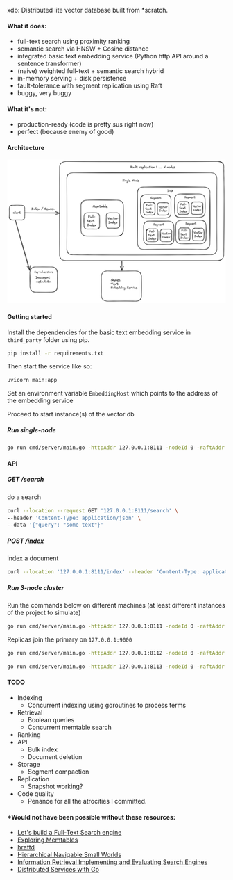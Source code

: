xdb: Distributed lite vector database built from *scratch.

#### What it does:
- full-text search using proximity ranking
- semantic search via HNSW + Cosine distance
- integrated basic text embedding service  (Python http API around a sentence transformer)
- (naive) weighted full-text + semantic search hybrid
- in-memory serving + disk persistence
- fault-tolerance with segment replication using Raft
- buggy, very buggy

#### What it's not:
- production-ready (code is pretty sus right now)
- perfect (because enemy of good)

#### Architecture
<img src="assets/architecture.png">

#### Getting started
Install the dependencies for the basic text embedding service in `third_party` folder using pip.
```bash
pip install -r requirements.txt
```
Then start the service like so:
```bash
uvicorn main:app
```

Set an environment variable `EmbeddingHost` which points to the address of the embedding service

Proceed to start instance(s) of the vector db
##### Run single-node
```bash
go run cmd/server/main.go -httpAddr 127.0.0.1:8111 -nodeId 0 -raftAddr 127.0.0.1:9000
```

#### API

##### GET /search
do a search
```bash
curl --location --request GET '127.0.0.1:8111/search' \
--header 'Content-Type: application/json' \
--data '{"query": "some text"}'
```

##### POST /index
index a document
```bash
curl --location '127.0.0.1:8111/index' --header 'Content-Type: application/json' --data '{"text": "some text"}'
```

##### Run 3-node cluster
Run the commands below on different machines (at least different instances of the project to simulate)
```bash
go run cmd/server/main.go -httpAddr 127.0.0.1:8111 -nodeId 0 -raftAddr 127.0.0.1:9000
```
Replicas join the primary on `127.0.0.1:9000`
```bash
go run cmd/server/main.go -httpAddr 127.0.0.1:8112 -nodeId 0 -raftAddr 127.0.0.1:9001 -joinAddr 127.0.0.1:8111
```

```bash
go run cmd/server/main.go -httpAddr 127.0.0.1:8113 -nodeId 0 -raftAddr 127.0.0.1:9002 -joinAddr 127.0.0.1:8111
```

#### TODO
- Indexing
    - Concurrent indexing using goroutines to process terms
- Retrieval
    - Boolean queries
    - Concurrent memtable search
- Ranking
- API
    - Bulk index
    - Document deletion
- Storage
    - Segment compaction
- Replication
    - Snapshot working?
- Code quality
    - Penance for all the atrocities I committed.


#### *Would not have been possible without these resources:
- [Let's build a Full-Text Search engine](https://artem.krylysov.com/blog/2020/07/28/lets-build-a-full-text-search-engine/)
- [Exploring Memtables](https://www.cloudcentric.dev/exploring-memtables/)
- [hraftd](https://github.com/otoolep/hraftd)
- [Hierarchical Navigable Small Worlds](https://zilliz.com/learn/hierarchical-navigable-small-worlds-HNSW)
- [Information Retrieval
Implementing and Evaluating Search Engines](https://mitpress.mit.edu/9780262528870/information-retrieval/)
- [Distributed Services with Go](https://pragprog.com/titles/tjgo/distributed-services-with-go/)